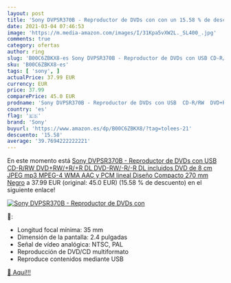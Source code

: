 ```yaml
---
layout: post
title: 'Sony DVPSR370B - Reproductor de DVDs con con un 15.58 % de descuento'
date: 2021-03-04 07:46:53
image: 'https://m.media-amazon.com/images/I/31Kpa5vXW2L._SL400_.jpg'
comments: true
category: ofertas
author: ring
slug: 'B00C6ZBKX8-es Sony DVPSR370B - Reproductor de DVDs con USB CD-R/RW...'
sku: 'B00C6ZBKX8-es'
tags: [ 'sony', ]
actualPrice: 37.99 EUR
currency: EUR
price: 37.99
comparePrice: 45.0 EUR
prodname: 'Sony DVPSR370B - Reproductor de DVDs con USB  CD-R/RW  DVD+RW/+R/+R DL  DVD-RW/-R/-R DL  incluidos DVD de 8 cm   JPEG  mp3  MPEG-4  WMA  AAC y PCM lineal  Diseño Compacto 270 mm  Negro'
country: 'es'
flag: '🇪🇸'
brand: 'Sony'
buyurl: 'https://www.amazon.es/dp/B00C6ZBKX8/?tag=tolees-21'
descuento: '15.58'
average: '39.7694222222221'
---
```


En este momento está [Sony DVPSR370B - Reproductor de DVDs con USB  CD-R/RW  DVD+RW/+R/+R DL  DVD-RW/-R/-R DL  incluidos DVD de 8 cm   JPEG  mp3  MPEG-4  WMA  AAC y PCM lineal  Diseño Compacto 270 mm  Negro](https://www.amazon.es/dp/B00C6ZBKX8/?tag=tolees-21) a 37.99 EUR (original: 45.0 EUR) (15.58 %  de descuento) en el siguiente enlace!

[![Sony DVPSR370B - Reproductor de DVDs con](https://m.media-amazon.com/images/I/31Kpa5vXW2L._SL400_.jpg)](https://www.amazon.es/dp/B00C6ZBKX8/?tag=tolees-21)

🔎:

- Longitud focal mínima: 35 mm
- Dimensión de la pantalla: 2.4 pulgadas
- Señal de vídeo analógica: NTSC, PAL
- Reproducción de DVD/CD multiformato
- Reproduce contenidos mediante USB

[🛒 Aquí!!!](https://www.amazon.es/dp/B00C6ZBKX8/?tag=tolees-21)
